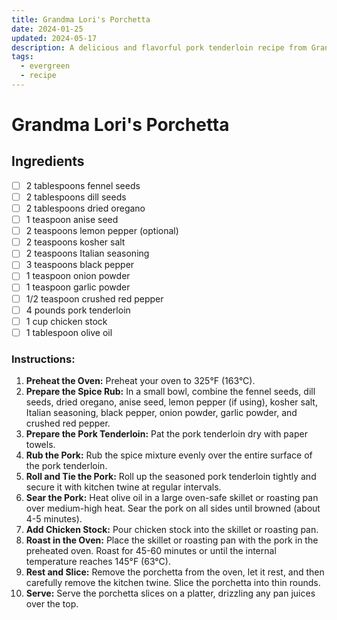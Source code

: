 ```yaml
---
title: Grandma Lori's Porchetta
date: 2024-01-25
updated: 2024-05-17
description: A delicious and flavorful pork tenderloin recipe from Grandma Lori
tags:
  - evergreen
  - recipe
---
```

# Grandma Lori's Porchetta

## Ingredients 
- [ ] 2 tablespoons fennel seeds
- [ ] 2 tablespoons dill seeds
- [ ] 2 tablespoons dried oregano
- [ ] 1 teaspoon anise seed
- [ ] 2 teaspoons lemon pepper (optional)
- [ ] 2 teaspoons kosher salt
- [ ] 2 teaspoons Italian seasoning
- [ ] 3 teaspoons black pepper
- [ ] 1 teaspoon onion powder
- [ ] 1 teaspoon garlic powder
- [ ] 1/2 teaspoon crushed red pepper
- [ ] 4 pounds pork tenderloin
- [ ] 1 cup chicken stock
- [ ] 1 tablespoon olive oil

### Instructions:

1. **Preheat the Oven:** Preheat your oven to 325°F (163°C).
2. **Prepare the Spice Rub:** In a small bowl, combine the fennel seeds, dill seeds, dried oregano, anise seed, lemon pepper (if using), kosher salt, Italian seasoning, black pepper, onion powder, garlic powder, and crushed red pepper.
3. **Prepare the Pork Tenderloin:** Pat the pork tenderloin dry with paper towels.
4. **Rub the Pork:** Rub the spice mixture evenly over the entire surface of the pork tenderloin.
5. **Roll and Tie the Pork:** Roll up the seasoned pork tenderloin tightly and secure it with kitchen twine at regular intervals.
6. **Sear the Pork:** Heat olive oil in a large oven-safe skillet or roasting pan over medium-high heat. Sear the pork on all sides until browned (about 4-5 minutes).
7. **Add Chicken Stock:** Pour chicken stock into the skillet or roasting pan.
8. **Roast in the Oven:** Place the skillet or roasting pan with the pork in the preheated oven. Roast for 45-60 minutes or until the internal temperature reaches 145°F (63°C).
9. **Rest and Slice:** Remove the porchetta from the oven, let it rest, and then carefully remove the kitchen twine. Slice the porchetta into thin rounds.
10. **Serve:** Serve the porchetta slices on a platter, drizzling any pan juices over the top.
